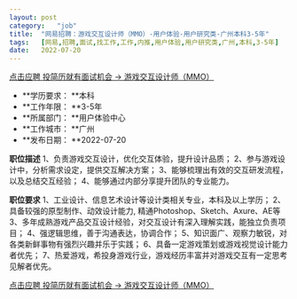 ```yaml
---
layout:	post
category:	"job"
title:	"网易招聘：游戏交互设计师（MMO）-用户体验-用户研究类-广州本科3-5年"
tags:	[网易,招聘,面试,找工作,工作,内推,用户体验,用户研究类,广州,本科,3-5年]
date:	2022-07-20
---
```


[点击应聘 投简历就有面试机会 -> 游戏交互设计师（MMO）](http://mobile.bole.netease.com/bole/boleDetail?id=12661&employeeId=346f03c3cda5f04c&key=all)



- **学历要求： **本科
- **工作年限： **3-5年
- **所属部门： **用户体验中心
- **工作城市： **广州
- **发布日期： **2022-07-20



**职位描述**
1、负责游戏交互设计，优化交互体验，提升设计品质；
2、参与游戏设计中，分析需求设定，提供交互解决方案；
3、能够梳理出有效的交互研发流程，以及总结交互经验；
4、能够通过内部分享提升团队的专业能力。




**职位要求**
1、工业设计、信息艺术设计等设计类相关专业，本科及以上学历；
2、具备较强的原型制作、动效设计能力, 精通Photoshop、Sketch、Axure、AE等
3、多年成熟游戏产品交互设计经验，对交互设计有深入理解实践，能独立负责项目；
4、强逻辑思维，善于沟通表达，协调合作；
5、知识面广、观察力敏锐，对各类新鲜事物有强烈兴趣并乐于实践；
6、具备一定游戏策划或游戏视觉设计能力者优先；
7、热爱游戏，希投身游戏行业，游戏经历丰富并对游戏交互有一定思考见解者优先。



[点击应聘 投简历就有面试机会 -> 游戏交互设计师（MMO）](http://mobile.bole.netease.com/bole/boleDetail?id=12661&employeeId=346f03c3cda5f04c&key=all)